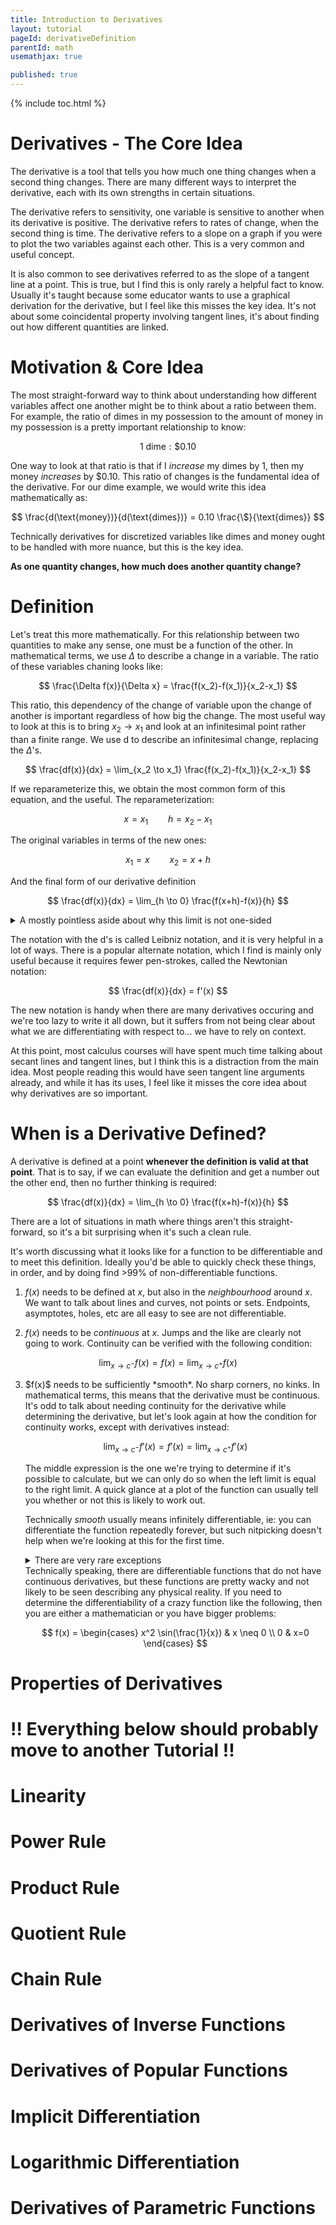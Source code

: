 ```yaml
---
title: Introduction to Derivatives
layout: tutorial
pageId: derivativeDefinition
parentId: math
usemathjax: true

published: true
---
```


{% include toc.html %}

# Derivatives - The Core Idea

The derivative is a tool that tells you how much one thing changes when a second thing changes. There are many different ways to interpret the derivative, each with its own strengths in certain situations.

The derivative refers to sensitivity, one variable is sensitive to another when its derivative is positive. The derivative refers to rates of change, when the second thing is time. The derivative refers to a slope on a graph if you were to plot the two variables against each other. This is a very common and useful concept.

It is also common to see derivatives referred to as the slope of a tangent line at a point. This is true, but I find this is only rarely a helpful fact to know. Usually it's taught because some educator wants to use a graphical derivation for the derivative, but I feel like this misses the key idea. It's not about some coincidental property involving tangent lines, it's about finding out how different quantities are linked.

# Motivation & Core Idea

The most straight-forward way to think about understanding how different variables affect one another might be to think about a ratio between them. For example, the ratio of dimes in my possession to the amount of money in my possession is a pretty important relationship to know:

$$ 1 \ \text{dime} : \$0.10 $$

One way to look at that ratio is that if I *increase* my dimes by 1, then my money *increases* by $0.10. This ratio of changes is the fundamental idea of the derivative. For our dime example, we would write this idea mathematically as:

$$ \frac{d(\text{money})}{d(\text{dimes})} = 0.10 \frac{\$}{\text{dimes}} $$

Technically derivatives for discretized variables like dimes and money ought to be handled with more nuance, but this is the key idea.

**As one quantity changes, how much does another quantity change?**

# Definition

Let's treat this more mathematically. For this relationship between two quantities to make any sense, one must be a function of the other. In mathematical terms, we use $\Delta$ to describe a change in a variable. The ratio of these variables chaning looks like:

$$ \frac{\Delta f(x)}{\Delta x} = \frac{f(x_2)-f(x_1)}{x_2-x_1} $$

This ratio, this dependency of the change of variable upon the change of another is important regardless of how big the change. The most useful way to look at this is to bring $x_2 \to x_1$ and look at an infinitesimal point rather than a finite range. We use $\text{d}$ to describe an infinitesimal change, replacing the $\Delta$'s. 

$$ \frac{df(x)}{dx} = \lim_{x_2 \to x_1} \frac{f(x_2)-f(x_1)}{x_2-x_1} $$

If we reparameterize this, we obtain the most common form of this equation, and the useful. The reparameterization:

$$ x = x_1 \qquad h = x_2-x_1 $$

The original variables in terms of the new ones:

$$ x_1 = x \qquad x_2 = x + h $$

And the final form of our derivative definition

$$ \frac{df(x)}{dx} = \lim_{h \to 0} \frac{f(x+h)-f(x)}{h} $$

<details class="exampleBox">
<summary>
A mostly pointless aside about why this limit is not one-sided
</summary>
<hr>
The keen-eyed might have noticed that we've perhaps assumed $x_2 > x_1$ but we never wrote it down. This is because we don't actually want to assume this, but it's a little more complicated when we think about the general case.

There's an idea that if I want to know about the rate of change at $x=x_1$, and I spend all this time deriving a rate of change involving $h \to 0^+$ then I'm somewhat creating a "right-ward bias" toward a definition of something broad. By allowing $h \to 0^-$ as well, then I'm removing this bias. Our definitions can remain the same, any negative signs created in our infinitesimals should be cancelled by the negative sign created in the opposite inifinitesimal.

This idea that $h \to 0$ is a two-sided limit is important when discussing when a derivative is well-defined, as we'll see in the next section.
</details>

The notation with the d's is called Leibniz notation, and it is very helpful in a lot of ways. There is a popular alternate notation, which I find is mainly only useful because it requires fewer pen-strokes, called the Newtonian notation:

$$ \frac{df(x)}{dx} = f'(x) $$

The new notation is handy when there are many derivatives occuring and we're too lazy to write it all down, but it suffers from not being clear about what we are differentiating with respect to... we have to rely on context.

At this point, most calculus courses will have spent much time talking about secant lines and tangent lines, but I think this is a distraction from the main idea. Most people reading this would have seen tangent line arguments already, and while it has its uses, I feel like it misses the core idea about why derivatives are so important.

# When is a Derivative Defined?

A derivative is defined at a point **whenever the definition is valid at that point**. That is to say, if we can evaluate the definition and get a number out the other end, then no further thinking is required:

$$ \frac{df(x)}{dx} = \lim_{h \to 0} \frac{f(x+h)-f(x)}{h} $$

There are a lot of situations in math where things aren't this straight-forward, so it's a bit surprising when it's such a clean rule.

It's worth discussing what it looks like for a function to be differentiable and to meet this definition. Ideally you'd be able to quickly check these things, in order, and by doing find >99% of non-differentiable functions.

1. $f(x)$ needs to be defined at $x$, but also in the *neighbourhood* around $x$. We want to talk about lines and curves, not points or sets. Endpoints, asymptotes, holes, etc are all easy to see are not differentiable.

1. $f(x)$ needs to be *continuous* at $x$. Jumps and the like are clearly not going to work. Continuity can be verified with the following condition:

$$ \lim_{x \to c^-} f(x) = f(x) = \lim_{x \to c^+} f(x) $$

<ol start="3">
<li> $f(x)$ needs to be sufficiently *smooth*. No sharp corners, no kinks. In mathematical terms, this means that the derivative must be continuous. It's odd to talk about needing continuity for the derivative while determining the derivative, but let's look again at how the condition for continuity works, except with derivatives instead:

$$ \lim_{x \to c^-} f'(x) = f'(x) = \lim_{x \to c^+} f'(x) $$

The middle expression is the one we're trying to determine if it's possible to calculate, but we can only do so when the left limit is equal to the right limit. A quick glance at a plot of the function can usually tell you whether or not this is likely to work out.

Technically *smooth* usually means infinitely differentiable, ie: you can differentiate the function repeatedly forever, but such nitpicking doesn't help when we're looking at this for the first time. 

<details class="exampleBox">
<summary>
There are very rare exceptions
</summary>
<hr>
</details>
Technically speaking, there are differentiable functions that do not have continuous derivatives, but these functions are pretty wacky and not likely to be seen describing any physical reality. If you need to determine the differentiability of a crazy function like the following, then you are either a mathematician or you have bigger problems:

$$ f(x) = \begin{cases} x^2 \sin(\frac{1}{x}) & x \neq 0 \\ 0 & x=0 \end{cases} $$

</li>
</ol>

# Properties of Derivatives



# !! Everything below should probably move to another Tutorial !!

# Linearity

# Power Rule

# Product Rule

# Quotient Rule

# Chain Rule

# Derivatives of Inverse Functions

# Derivatives of Popular Functions

# Implicit Differentiation

# Logarithmic Differentiation

# Derivatives of Parametric Functions

